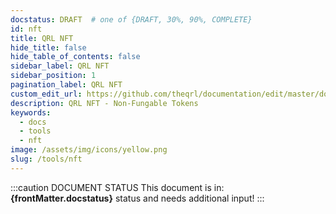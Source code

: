```yaml
---
docstatus: DRAFT  # one of {DRAFT, 30%, 90%, COMPLETE}
id: nft
title: QRL NFT
hide_title: false
hide_table_of_contents: false
sidebar_label: QRL NFT
sidebar_position: 1
pagination_label: QRL NFT
custom_edit_url: https://github.com/theqrl/documentation/edit/master/docs/basics/what-is-qrl.md
description: QRL NFT - Non-Fungable Tokens
keywords:
  - docs
  - tools
  - nft
image: /assets/img/icons/yellow.png
slug: /tools/nft
---
```


:::caution DOCUMENT STATUS 
<span>This document is in: <b>{frontMatter.docstatus}</b> status and needs additional input!</span>
:::